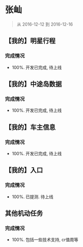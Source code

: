 # 张屾

> 从 2016-12-12 到 2016-12-16
 
## 【我的】明星行程

### 完成情况
 
- 100%. 开发已完成, 待上线
        
        
## 【我的】中途岛数据

### 完成情况
 
- 100%. 开发已完成, 待上线

## 【我的】车主信息

### 完成情况
 
- 100%. 开发已完成, 待上线

## 【我的】入口

### 完成情况
 
- 100%. 已提测. 待上线

## 其他机动任务

### 完成情况
 
- 100%. 包括一些技术支持, cr值周等
        
